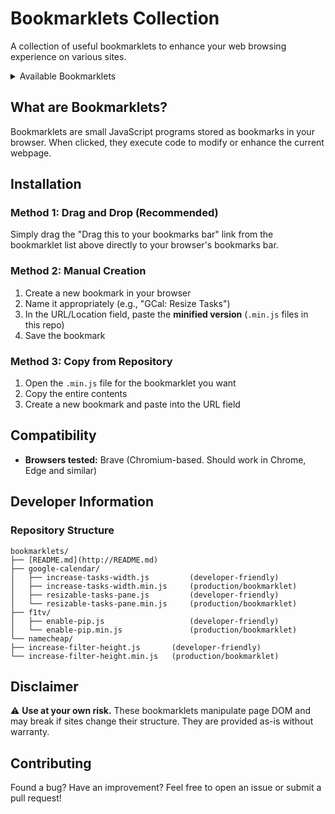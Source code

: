# Bookmarklets Collection

A collection of useful bookmarklets to enhance your web browsing experience on various sites.

<details>
<summary>Available Bookmarklets</summary>

**Google Calendar**
- Increase Tasks Width: Automatically adjusts the Google Tasks sidebar width based on your screen resolution.
  - <a href="javascript:(function(){if(!window.location.hostname.includes('calendar.google.com')){alert('This bookmarklet only works on Google Calendar');return;}const screenWidth=window.screen.width;let newWidth;if(screenWidth<=1366){newWidth='400px';}else if(screenWidth<=1920){newWidth='500px';}else{newWidth='600px';}let override=prompt(`Will set to '${newWidth}'. Override? (Type the value as a number.)`);document.documentElement.style.setProperty('--companion-shell-width',override?`${override}px`:newWidth);})();">Drag this to your bookmarks bar</a> ([code](./google-calendar/increase-tasks-width.js))
- Resizable Tasks Pane: Adds a draggable handle to the Tasks sidebar for manual resizing. ⚠️ Not 100% stable—works better for increasing width than reducing it.
  - <a href="javascript:(function(){if(!window.location.hostname.includes('calendar.google.com')){alert('This bookmarklet only works on Google Calendar');return;}function findShell(){let s=document.querySelector('.dOqRGf');if(!s)s=document.querySelector('.Kk7lMc-ae3xF.Kk7lMc-Ia7Qfc-CZjX4e');if(!s){const els=document.querySelectorAll('div');for(let el of els){if(el.offsetWidth===300&&el.offsetHeight>100){s=el;break;}}}return s;}const shell=findShell();if(!shell){alert('Companion shell not found. Make sure it is open');return;}const existing=document.getElementById('companion-resize-handle');if(existing)existing.remove();const handle=document.createElement('div');handle.id='companion-resize-handle';handle.style.cssText='position:absolute;left:-2px;top:0;width:4px;height:100%;background:transparent;cursor:ew-resize;z-index:10000;user-select:none;';if(getComputedStyle(shell).position==='static')shell.style.position='relative';shell.appendChild(handle);let isResizing=false,startX=0,startWidth=0,resizeTimeout;function updateWidth(w){if(resizeTimeout)clearTimeout(resizeTimeout);resizeTimeout=setTimeout(()=>document.documentElement.style.setProperty('--companion-shell-width',w+'px'),16);}handle.addEventListener('mousedown',function(e){isResizing=true;startX=e.clientX;startWidth=shell.offsetWidth;document.body.style.userSelect='none';document.body.style.cursor='ew-resize';e.preventDefault();e.stopPropagation();});document.addEventListener('mousemove',function(e){if(!isResizing)return;const deltaX=startX-e.clientX;const newWidth=Math.max(250,Math.min(800,startWidth+deltaX));updateWidth(newWidth);e.preventDefault();});document.addEventListener('mouseup',function(e){if(isResizing){isResizing=false;document.body.style.userSelect='';document.body.style.cursor='';if(resizeTimeout){clearTimeout(resizeTimeout);resizeTimeout=null;}}});handle.addEventListener('mouseenter',function(){this.style.background='rgba(66,133,244,0.4)';});handle.addEventListener('mouseleave',function(){if(!isResizing)this.style.background='transparent';});})();">Drag this to your bookmarks bar</a> ([code](./google-calendar/resizable-tasks-pane.js))

**F1TV**
- Enable Picture-in-Picture: Enables native Picture-in-Picture on F1TV videos. Uses MutationObserver to persist across navigation.
  - <a href="javascript:(function(){if(!window.location.hostname.includes('f1tv.formula1.com')){alert('This bookmarklet only works on F1TV');return;}const videos=document.querySelectorAll('video[disablepictureinpicture]');if(videos.length===0){const allVideos=document.querySelectorAll('video');if(allVideos.length===0){alert('No videos found');return;}console.log('PiP already enabled');return;}videos.forEach(v=>v.removeAttribute('disablepictureinpicture'));const observer=new MutationObserver(mutations=>mutations.forEach(m=>m.addedNodes.forEach(node=>{if(node.nodeType===1){const vids=node.tagName==='VIDEO'?[node]:node.querySelectorAll?node.querySelectorAll('video[disablepictureinpicture]'):[];vids.forEach(v=>{if(v.hasAttribute('disablepictureinpicture'))v.removeAttribute('disablepictureinpicture');});}})));observer.observe(document.body,{childList:true,subtree:true});console.log(`PiP enabled for ${videos.length} video(s) + auto-watcher active`);})();">Drag this to your bookmarks bar</a> ([code](./f1tv/enable-pip.js))

**Namecheap**
- Increase Filter Height: Increases the TLD filter panel height on domain search results for easier browsing.
  - <a href="javascript:(function(){const targetHostname='www.namecheap.com';const targetPath='/domains/registration/results/';if(window.location.hostname!==targetHostname||!window.location.pathname.startsWith(targetPath)){alert('This bookmarklet only works on Namecheap domain search results');return;}const element=document.querySelector('#beast-filters');if(element){element.style.height='600px';}else{alert('Element #beast-filters not found');}})();">Drag this to your bookmarks bar</a> ([code](./namecheap/increase-filter-height.js))

</details>

## What are Bookmarklets?

Bookmarklets are small JavaScript programs stored as bookmarks in your browser. When clicked, they execute code to modify or enhance the current webpage.

## Installation

### Method 1: Drag and Drop (Recommended)

Simply drag the "Drag this to your bookmarks bar" link from the bookmarklet list above directly to your browser's bookmarks bar.

### Method 2: Manual Creation

1. Create a new bookmark in your browser
2. Name it appropriately (e.g., "GCal: Resize Tasks")
3. In the URL/Location field, paste the **minified version** (`.min.js` files in this repo)
4. Save the bookmark

### Method 3: Copy from Repository

1. Open the `.min.js` file for the bookmarklet you want
2. Copy the entire contents
3. Create a new bookmark and paste into the URL field

## Compatibility

- **Browsers tested:** Brave (Chromium-based. Should work in Chrome, Edge and similar)

## Developer Information

### Repository Structure

```
bookmarklets/
├── [README.md](http://README.md)
├── google-calendar/
│   ├── increase-tasks-width.js         (developer-friendly)
│   ├── increase-tasks-width.min.js     (production/bookmarklet)
│   ├── resizable-tasks-pane.js         (developer-friendly)
│   └── resizable-tasks-pane.min.js     (production/bookmarklet)
├── f1tv/
│   ├── enable-pip.js                   (developer-friendly)
│   └── enable-pip.min.js               (production/bookmarklet)
└── namecheap/
├── increase-filter-height.js       (developer-friendly)
└── increase-filter-height.min.js   (production/bookmarklet)
```

## Disclaimer

⚠️ **Use at your own risk.** These bookmarklets manipulate page DOM and may break if sites change their structure. They are provided as-is without warranty.

## Contributing

Found a bug? Have an improvement? Feel free to open an issue or submit a pull request!
